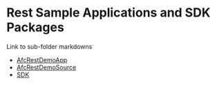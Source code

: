 
# Rest Sample Applications and SDK Packages

Link to sub-folder markdowns

* [AfcRestDemoApp](./AfcRestDemoApp/README.md)
* [AfcRestDemoSource](./AfcRestDemoSource/README.md)
* [SDK](./SDK/README.md)
